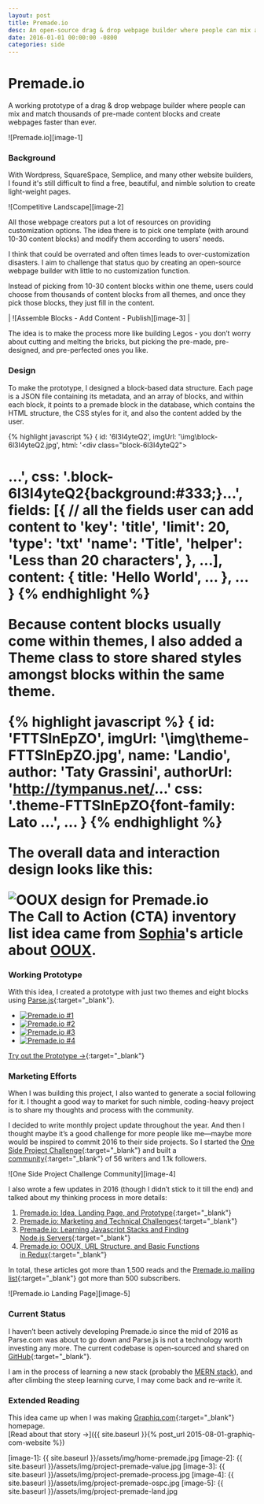 ```yaml
---
layout: post
title: Premade.io
desc: An open-source drag & drop webpage builder where people can mix and match thousands of content blocks and create webpages faster than ever.
date: 2016-01-01 00:00:00 -0800
categories: side
---
```


# Premade.io

A working prototype of a drag & drop webpage builder where people can mix and match thousands of pre-made content blocks and create webpages faster than ever.

![Premade.io][image-1]

### Background

With Wordpress, SquareSpace, Semplice, and many other website builders, I found it's still difficult to find a free, beautiful, and nimble solution to create light-weight pages.

![Competitive Landscape][image-2]

All those webpage creators put a lot of resources on providing customization options. The idea there is to pick one template (with around 10-30 content blocks) and modify them according to users' needs.

I think that could be overrated and often times leads to over-customization disasters. I aim to challenge that status quo by creating an open-source webpage builder with little to no customization function.

Instead of picking from 10-30 content blocks within one theme, users could choose from thousands of content blocks from all themes, and once they pick those blocks, they just fill in the content.

| ![Assemble Blocks - Add Content - Publish][image-3] |

The idea is to make the process more like building Legos - you don’t worry about cutting and melting the bricks, but picking the pre-made, pre-designed, and pre-perfected ones you like. 

### Design

To make the prototype, I designed a block-based data structure. Each page is a <span class="small-caps">JSON</span> file containing its metadata, and an array of blocks, and within each block, it points to a premade block in the database, which contains the <span class="small-caps">HTML</span> structure, the <span class="small-caps">CSS</span> styles for it, and also the content added by the user.

{% highlight javascript %}
{
	id: '6l3I4yteQ2',
	imgUrl: '\img\block-6l3I4yteQ2.jpg',
	html: '<div class=\"block-6l3I4yteQ2\"><h1>...',
	css: '.block-6l3I4yteQ2{background:#333;}...',
	fields: [{ // all the fields user can add content to
	    'key': 'title',
	    'limit': 20,
	    'type': 'txt'
	    'name': 'Title',
	    'helper': 'Less than 20 characters',
	}, ...],
	content: {
	    title: 'Hello World',
	    ...
	}, 
	...
}
{% endhighlight %}

Because content blocks usually come within themes, I also added a Theme class to store shared styles amongst blocks within the same theme.

{% highlight javascript %}
{
	id: 'FTTSlnEpZO',
	imgUrl: '\img\theme-FTTSlnEpZO.jpg',
	name: 'Landio',
	author: 'Taty Grassini',
	authorUrl: 'http://tympanus.net/...'
	css: '.theme-FTTSlnEpZO{font-family: Lato ...',
	...
}
{% endhighlight %}

The overall data and interaction design looks like this: 

<div class="p">
    <img src="{{ site.baseurl }}/assets/img/project-premade-classes.jpg" alt="OOUX design for Premade.io">
    <div class="caption tc">
        The Call to Action (CTA) inventory list idea came from <a href="https://twitter.com/sophiavux" target="_blank">Sophia</a>'s article about <a href="http://alistapart.com/article/ooux-a-foundation-for-interaction-design" target="_blank">OOUX</a>.
    </div>
</div>

### Working Prototype

With this idea, I created a prototype with just two themes and eight blocks using [Parse.js][1]{:target="_blank"}. 

<div class="p unslider-shadow">
	<div class="unslider-instance unslider-premade">
		<ul>
			<li>
				<a href="http://premade.io/#/new" target="_blank">
					<img src="{{ site.baseurl }}/assets/img/project-premade-ux1.jpg" alt="Premade.io #1">
				</a>
			</li>
			<li>
				<a href="http://premade.io/#/new" target="_blank">
					<img src="{{ site.baseurl }}/assets/img/project-premade-ux2.jpg" alt="Premade.io #2">
				</a>
			</li>
			<li>
				<a href="http://premade.io/#/new" target="_blank">
					<img src="{{ site.baseurl }}/assets/img/project-premade-ux3.jpg" alt="Premade.io #3">
				</a>
			</li>
			<li>
				<a href="http://premade.io/#/new" target="_blank">
					<img src="{{ site.baseurl }}/assets/img/project-premade-ux4.jpg" alt="Premade.io #4">
				</a>
			</li>
		</ul>
	</div>
</div>

[Try out the Prototype &rarr;](http://premade.io/#/new){:target="_blank"}

### Marketing Efforts

When I was building this project, I also wanted to generate a social following for it. I thought a good way to market for such nimble, coding-heavy project is to share my thoughts and process with the community.

I decided to write monthly project update throughout the year. And then I thought maybe it’s a good challenge for more people like me—maybe more would be inspired to commit 2016 to their side projects. So I started the [One Side Project Challenge][4]{:target="_blank"} and built a [community][5]{:target="_blank"} of 56 writers and 1.1k followers.

![One Side Project Challenge Community][image-4]

I also wrote a few updates in 2016 (though I didn’t stick to it till the end) and talked about my thinking process in more details:

1. [Premade.io: Idea, Landing Page, and Prototype][6]{:target="_blank"}
2. [Premade.io: Marketing and Technical Challenges][7]{:target="_blank"}
3. [Premade.io: Learning Javascript Stacks and Finding Node.js Servers][8]{:target="_blank"}
4. [Premade.io: OOUX, URL Structure, and Basic Functions in Redux][9]{:target="_blank"}

In total, these articles got more than 1,500 reads and the [Premade.io mailing list][10]{:target="_blank"} got more than 500 subscribers.

![Premade.io Landing Page][image-5]

### Current Status

I haven’t been actively developing Premade.io since the mid of 2016 as Parse.com was about to go down and Parse.js is not a technology worth investing any more. The current codebase is open-sourced and shared on [GitHub][11]{:target="_blank"}.

I am in the process of learning a new stack (probably the <a href="http://mern.io/" target="_blank"><span class="small-caps">MERN</span> stack</a>), and after climbing the steep learning curve, I may come back and re-write it.

### Extended Reading

This idea came up when I was making [Graphiq.com][12]{:target="_blank"} homepage.<br>
[Read about that story &#8594;]({{ site.baseurl }}{% post_url 2015-08-01-graphiq-com-website %})

[1]:	https://github.com/ParsePlatform/Parse-SDK-JS
[3]:	http://parse.com/
[4]:	https://medium.com/the-mission/the-one-side-project-per-year-challenge-fa3c64a48da6
[5]:	https://medium.com/one-side-project-challenge
[6]:	https://medium.com/one-side-project-challenge/premade-io-idea-landing-page-and-prototype-b88f8eb1e05c
[7]:	https://medium.com/one-side-project-challenge/premade-io-just-keep-going-48efe32a7222
[8]:	https://medium.com/one-side-project-challenge/premade-io-learning-javascript-stacks-and-finding-node-js-servers-97a97dc7a36d
[9]:	https://medium.com/one-side-project-challenge/premade-io-ooux-url-structure-and-basic-functions-in-redux-90784b295e10
[10]:	http://premade.io/
[11]:	https://github.com/Premade/premade.github.io
[12]:	http://graphiq.com

[image-1]:	{{ site.baseurl }}/assets/img/home-premade.jpg
[image-2]:	{{ site.baseurl }}/assets/img/project-premade-value.jpg
[image-3]:	{{ site.baseurl }}/assets/img/project-premade-process.jpg
[image-4]:	{{ site.baseurl }}/assets/img/project-premade-ospc.jpg
[image-5]:	{{ site.baseurl }}/assets/img/project-premade-land.jpg